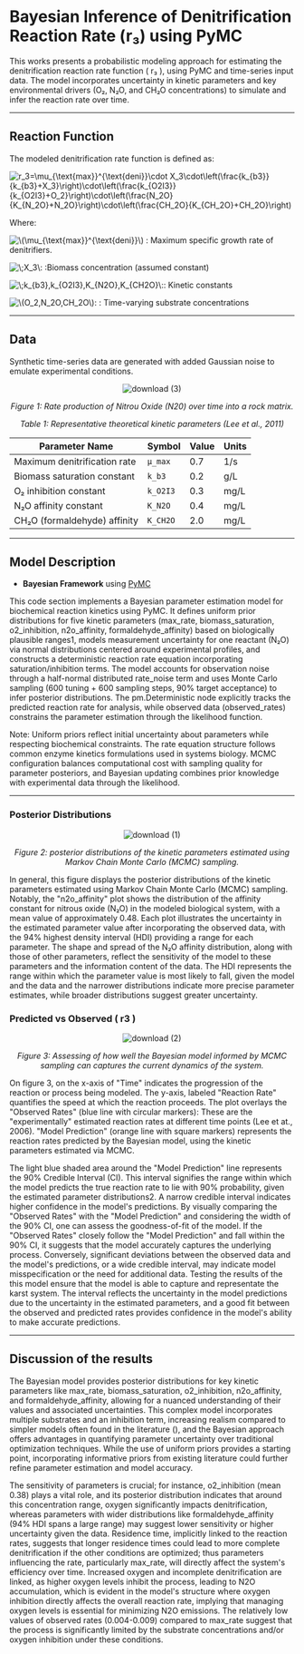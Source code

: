 #  Bayesian Inference of Denitrification Reaction Rate (r₃) using PyMC

This works presents a probabilistic modeling approach for estimating the denitrification reaction rate function \( r₃ \), using PyMC and time-series input data. The model incorporates uncertainty in kinetic parameters and key environmental drivers (O₂, N₂O, and CH₂O concentrations) to simulate and infer the reaction rate over time.

---

##  Reaction Function
The modeled denitrification rate function is defined as:
  
<img src="https://latex.codecogs.com/svg.image?\large&space;r_3=\mu_{\text{max}}^{\text{deni}}\cdot&space;X_3\cdot\left(\frac{k_{b3}}{k_{b3}&plus;X_3}\right)\cdot\left(\frac{k_{O2I3}}{k_{O2I3}&plus;O_2}\right)\cdot\left(\frac{N_2O}{K_{N_2O}&plus;N_2O}\right)\cdot\left(\frac{CH_2O}{K_{CH_2O}&plus;CH_2O}\right)" title="r_3=\mu_{\text{max}}^{\text{deni}}\cdot X_3\cdot\left(\frac{k_{b3}}{k_{b3}+X_3}\right)\cdot\left(\frac{k_{O2I3}}{k_{O2I3}+O_2}\right)\cdot\left(\frac{N_2O}{K_{N_2O}+N_2O}\right)\cdot\left(\frac{CH_2O}{K_{CH_2O}+CH_2O}\right)" />

Where:

  <img src="https://latex.codecogs.com/svg.image?\large&space;\(\mu_{\text{max}}^{\text{deni}}\)" title="\(\mu_{\text{max}}^{\text{deni}}\)" /> :  Maximum specific growth rate of denitrifiers. 

<img src="https://latex.codecogs.com/svg.image?\large&space;\;X_3\:" title="\;X_3\:" /> :Biomass concentration (assumed constant)

<img src="https://latex.codecogs.com/svg.image?\large&space;\;k_{b3},k_{O2I3},K_{N2O},K_{CH2O}\:" title="\;k_{b3},k_{O2I3},K_{N2O},K_{CH2O}\:" />: Kinetic constants

<img src="https://latex.codecogs.com/svg.image?\large&space;\(O_2,N_2O,CH_2O\):" title="\(O_2,N_2O,CH_2O\):" /> : Time-varying substrate concentrations

---

##  Data

Synthetic time-series data are generated with added Gaussian noise to emulate experimental conditions.
<p align="center">
  <img src="https://github.com/user-attachments/assets/50e45d3d-7b05-488f-9403-6ebf6579e5bb" alt="download (3)" />
</p>
<p align="center">
  <em>Figure 1: Rate production of Nitrou Oxide (N20) over time into a rock matrix.</em>
</p>

<p align="center">
  <em>Table 1: Representative theoretical kinetic parameters (Lee et al., 2011)</em>
</p>

| Parameter Name                | Symbol              | Value | Units |
|------------------------------|---------------------|-------|--------|
| Maximum denitrification rate | `μ_max`             | 0.7   | 1/s    |
| Biomass saturation constant  | `k_b3`              | 0.2   | g/L    |
| O₂ inhibition constant       | `k_O2I3`            | 0.3   | mg/L   |
| N₂O affinity constant        | `K_N2O`             | 0.4   | mg/L   |
| CH₂O (formaldehyde) affinity | `K_CH2O`            | 2.0   | mg/L   |

---

##  Model Description

- **Bayesian Framework** using [PyMC](https://www.pymc.io/)

This code section implements a Bayesian parameter estimation model for biochemical reaction kinetics using PyMC. It defines uniform prior distributions for five kinetic parameters (max_rate, biomass_saturation, o2_inhibition, n2o_affinity, formaldehyde_affinity) based on biologically plausible ranges1, models measurement uncertainty for one reactant (N₂O) via normal distributions centered around experimental profiles, and constructs a deterministic reaction rate equation incorporating saturation/inhibition terms. The model accounts for observation noise through a half-normal distributed rate_noise term and uses Monte Carlo sampling (600 tuning + 600 sampling steps, 90% target acceptance) to infer posterior distributions. The pm.Deterministic node explicitly tracks the predicted reaction rate for analysis, while observed data (observed_rates) constrains the parameter estimation through the likelihood function.

Note: Uniform priors reflect initial uncertainty about parameters while respecting biochemical constraints. The rate equation structure follows common enzyme kinetics formulations used in systems biology. MCMC configuration balances computational cost with sampling quality for parameter posteriors, and Bayesian updating combines prior knowledge with experimental data through the likelihood.

---

### Posterior Distributions

<p align="center">
  <img src="https://github.com/user-attachments/assets/1b7f58d5-c79a-41f6-8a42-5b62ebcfc7b0" alt="download (1)" />
</p>
<p align="center">
  <em>Figure 2: posterior distributions of the kinetic parameters estimated using Markov Chain Monte Carlo (MCMC) sampling.</em>
</p>

In general, this figure displays the posterior distributions of the kinetic parameters estimated using Markov Chain Monte Carlo (MCMC) sampling. Notably, the "n2o_affinity" plot shows the distribution of the affinity constant for nitrous oxide (N₂O) in the modeled biological system, with a mean value of approximately 0.48. Each plot illustrates the uncertainty in the estimated parameter value after incorporating the observed data, with the 94% highest density interval (HDI) providing a range for each parameter. The shape and spread of the N₂O affinity distribution, along with those of other parameters, reflect the sensitivity of the model to these parameters and the information content of the data. The HDI represents the range within which the parameter value is most likely to fall, given the model and the data and the narrower distributions indicate more precise parameter estimates, while broader distributions suggest greater uncertainty.

### Predicted vs Observed \( r3 \)

<p align="center">
  <img src="https://github.com/user-attachments/assets/4ba15f13-e925-49e2-843f-e4035fe27a45" alt="download (2)" />
</p>
<p align="center">
  <em>Figure 3: Assessing of how well the Bayesian model informed by MCMC sampling can captures the current dynamics of the system.</em>
</p>

On figure 3, on the x-axis of "Time" indicates the progression of the reaction or process being modeled. The y-axis, labeled "Reaction Rate" quantifies the speed at which the reaction proceeds. The plot overlays the "Observed Rates" (blue line with circular markers): These are the "experimentally" estimated reaction rates at different time points (Lee et at., 2006). "Model Prediction" (orange line with square markers) represents the reaction rates predicted by the Bayesian model, using the kinetic parameters estimated via MCMC. 

The light blue shaded area around the "Model Prediction" line represents the 90% Credible Interval (CI). This interval signifies the range within which the model predicts the true reaction rate to lie with 90% probability, given the estimated parameter distributions2. A narrow credible interval indicates higher confidence in the model's predictions. By visually comparing the "Observed Rates" with the "Model Prediction" and considering the width of the 90% CI, one can assess the goodness-of-fit of the model. If the "Observed Rates" closely follow the "Model Prediction" and fall within the 90% CI, it suggests that the model accurately captures the underlying process. Conversely, significant deviations between the observed data and the model's predictions, or a wide credible interval, may indicate model misspecification or the need for additional data. Testing the results of the this model ensure that the model is able to capture and representate the karst system. The interval reflects the uncertainty in the model predictions due to the uncertainty in the estimated parameters, and a good fit between the observed and predicted rates provides confidence in the model's ability to make accurate predictions.

---

##  Discussion of the results

The Bayesian model provides posterior distributions for key kinetic parameters like max_rate, biomass_saturation, o2_inhibition, n2o_affinity, and formaldehyde_affinity, allowing for a nuanced understanding of their values and associated uncertainties. This complex model incorporates multiple substrates and an inhibition term, increasing realism compared to simpler models often found in the literature (), and the Bayesian approach offers advantages in quantifying parameter uncertainty over traditional optimization techniques. While the use of uniform priors provides a starting point, incorporating informative priors from existing literature could further refine parameter estimation and model accuracy.

The sensitivity of parameters is crucial; for instance, o2_inhibition (mean 0.38) plays a vital role, and its posterior distribution indicates that around this concentration range, oxygen significantly impacts denitrification, whereas parameters with wider distributions like formaldehyde_affinity (94% HDI spans a large range) may suggest lower sensitivity or higher uncertainty given the data. Residence time, implicitly linked to the reaction rates, suggests that longer residence times could lead to more complete denitrification if the other conditions are optimized; thus parameters influencing the rate, particularly max_rate, will directly affect the system's efficiency over time. Increased oxygen and incomplete denitrification are linked, as higher oxygen levels inhibit the process, leading to N2O accumulation, which is evident in the model's structure where oxygen inhibition directly affects the overall reaction rate, implying that managing oxygen levels is essential for minimizing N2O emissions. The relatively low values of observed rates (0.004-0.009) compared to max_rate suggest that the process is significantly limited by the substrate concentrations and/or oxygen inhibition under these conditions.


